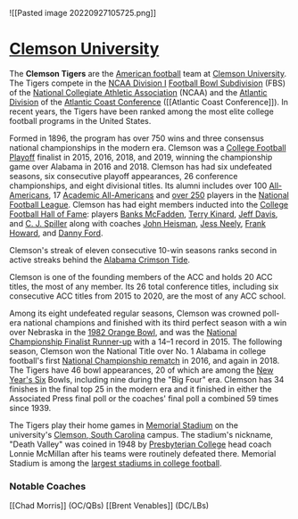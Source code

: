 ![[Pasted image 20220927105725.png]]
# <u>Clemson University</u>

The **Clemson Tigers** are the [American football](https://en.wikipedia.org/wiki/American_football "American football") team at [Clemson University](https://en.wikipedia.org/wiki/Clemson_University "Clemson University"). The Tigers compete in the [NCAA Division I](https://en.wikipedia.org/wiki/NCAA_Division_I "NCAA Division I") [Football Bowl Subdivision](https://en.wikipedia.org/wiki/NCAA_Division_I_Football_Bowl_Subdivision "NCAA Division I Football Bowl Subdivision") (FBS) of the [National Collegiate Athletic Association](https://en.wikipedia.org/wiki/National_Collegiate_Athletic_Association "National Collegiate Athletic Association") (NCAA) and the [Atlantic Division](https://en.wikipedia.org/wiki/ACC_Atlantic_Division "ACC Atlantic Division") of the [Atlantic Coast Conference](https://en.wikipedia.org/wiki/Atlantic_Coast_Conference "Atlantic Coast Conference") ([[Atlantic Coast Conference]]). In recent years, the Tigers have been ranked among the most elite college football programs in the United States.

Formed in 1896, the program has over 750 wins and three consensus national championships in the modern era. Clemson was a [College Football Playoff](https://en.wikipedia.org/wiki/College_Football_Playoff_National_Championship "College Football Playoff National Championship") finalist in 2015, 2016, 2018, and 2019, winning the championship game over Alabama in 2016 and 2018. Clemson has had six undefeated seasons, six consecutive playoff appearances, 26 conference championships, and eight divisional titles. Its alumni includes over 100 [All-Americans](https://en.wikipedia.org/wiki/All-Americans "All-Americans"), 17 [Academic All-Americans](https://en.wikipedia.org/wiki/Academic_All-American "Academic All-American") and [over 250](https://en.wikipedia.org/wiki/List_of_Clemson_Tigers_in_the_NFL_Draft "List of Clemson Tigers in the NFL Draft") players in the [National Football League](https://en.wikipedia.org/wiki/National_Football_League "National Football League"). Clemson has had eight members inducted into the [College Football Hall of Fame](https://en.wikipedia.org/wiki/College_Football_Hall_of_Fame "College Football Hall of Fame"): players [Banks McFadden](https://en.wikipedia.org/wiki/Banks_McFadden "Banks McFadden"), [Terry Kinard](https://en.wikipedia.org/wiki/Terry_Kinard "Terry Kinard"), [Jeff Davis](https://en.wikipedia.org/wiki/Jeff_Davis_(American_football) "Jeff Davis (American football)"), and [C. J. Spiller](https://en.wikipedia.org/wiki/C._J._Spiller "C. J. Spiller") along with coaches [John Heisman](https://en.wikipedia.org/wiki/John_Heisman "John Heisman"), [Jess Neely](https://en.wikipedia.org/wiki/Jess_Neely "Jess Neely"), [Frank Howard](https://en.wikipedia.org/wiki/Frank_Howard_(American_football_coach) "Frank Howard (American football coach)"), and [Danny Ford](https://en.wikipedia.org/wiki/Danny_Ford "Danny Ford").

Clemson's streak of eleven consecutive 10-win seasons ranks second in active streaks behind the [Alabama Crimson Tide](https://en.wikipedia.org/wiki/Alabama_Crimson_Tide_football "Alabama Crimson Tide football").

Clemson is one of the founding members of the ACC and holds 20 ACC titles, the most of any member. Its 26 total conference titles, including six consecutive ACC titles from 2015 to 2020, are the most of any ACC school.

Among its eight undefeated regular seasons, Clemson was crowned poll-era national champions and finished with its third perfect season with a win over Nebraska in the [1982 Orange Bowl](https://en.wikipedia.org/wiki/1982_Orange_Bowl "1982 Orange Bowl"), and was the [National Championship Finalist Runner-up](https://en.wikipedia.org/wiki/2016_College_Football_Playoff_National_Championship "2016 College Football Playoff National Championship") with a 14–1 record in 2015. The following season, Clemson won the National Title over No. 1 Alabama in college football's first [National Championship rematch](https://en.wikipedia.org/wiki/2017_College_Football_Playoff_National_Championship "2017 College Football Playoff National Championship") in 2016, and again in 2018. The Tigers have 46 bowl appearances, 20 of which are among the [New Year's Six](https://en.wikipedia.org/wiki/New_Year%27s_Six "New Year's Six") Bowls, including nine during the "Big Four" era. Clemson has 34 finishes in the final top 25 in the modern era and it finished in either the Associated Press final poll or the coaches' final poll a combined 59 times since 1939.

The Tigers play their home games in [Memorial Stadium](https://en.wikipedia.org/wiki/Memorial_Stadium_(Clemson) "Memorial Stadium (Clemson)") on the university's [Clemson, South Carolina](https://en.wikipedia.org/wiki/Clemson,_South_Carolina "Clemson, South Carolina") campus. The stadium's nickname, "Death Valley" was coined in 1948 by [Presbyterian College](https://en.wikipedia.org/wiki/Presbyterian_Blue_Hose_football "Presbyterian Blue Hose football") head coach Lonnie McMillan after his teams were routinely defeated there. Memorial Stadium is among the [largest stadiums in college football](https://en.wikipedia.org/wiki/List_of_NCAA_Division_I_FBS_football_stadiums "List of NCAA Division I FBS football stadiums").

### Notable Coaches

[[Chad Morris]] (OC/QBs)
[[Brent Venables]] (DC/LBs)